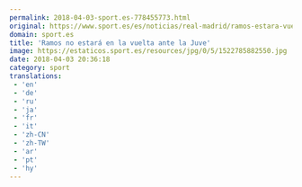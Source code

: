 ```yaml
---
permalink: 2018-04-03-sport.es-778455773.html
original: https://www.sport.es/es/noticias/real-madrid/ramos-estara-vuelta-ante-juve-6732922?utm_source=rss-noticias&utm_medium=feed&utm_campaign=real-madrid
domain: sport.es
title: 'Ramos no estará en la vuelta ante la Juve'
image: https://estaticos.sport.es/resources/jpg/0/5/1522785882550.jpg
date: 2018-04-03 20:36:18
category: sport
translations: 
 - 'en'
 - 'de'
 - 'ru'
 - 'ja'
 - 'fr'
 - 'it'
 - 'zh-CN'
 - 'zh-TW'
 - 'ar'
 - 'pt'
 - 'hy'
---
```


